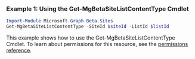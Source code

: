 ### Example 1: Using the Get-MgBetaSiteListContentType Cmdlet
```powershell
Import-Module Microsoft.Graph.Beta.Sites
Get-MgBetaSiteListContentType -SiteId $siteId -ListId $listId
```
This example shows how to use the Get-MgBetaSiteListContentType Cmdlet.
To learn about permissions for this resource, see the [permissions reference](/graph/permissions-reference).

